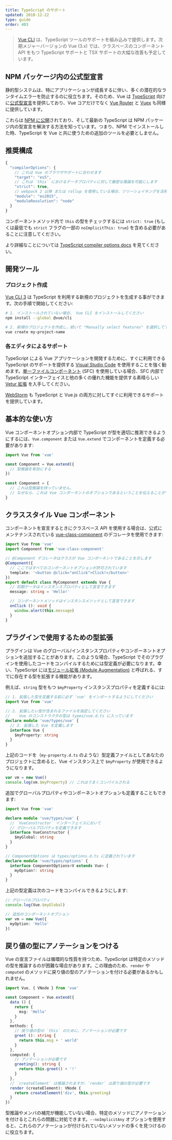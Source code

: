 ```yaml
---
title: TypeScript のサポート
updated: 2018-12-22
type: guide
order: 403
---
```


> [Vue CLI](https://cli.vuejs.org) は、TypeScript ツールのサポートを組み込みで提供します。次期メジャーバージョンの Vue (3.x) では、クラスベースのコンポーネント API をもつ TypeScript サポートと TSX サポートの大幅な改善も予定しています。

## NPM パッケージ内の公式型宣言

静的型システムは、特にアプリケーションが成長するに伴い、多くの潜在的なランタイムエラーを防止するのに役立ちます。そのため、Vue は [TypeScript](https://www.typescriptlang.org/) 向けに[公式型宣言](https://github.com/vuejs/vue/tree/dev/types)を提供しており、Vue コアだけでなく [Vue Router](https://github.com/vuejs/vue-router/tree/dev/types) と [Vuex](https://github.com/vuejs/vuex/tree/dev/types) も同様に提供しています。

これらは [NPM に公開](https://cdn.jsdelivr.net/npm/vue/types/)されており、そして最新の TypeScript は NPM パッケージ内の型宣言を解決する方法を知っています。つまり、NPM でインストールした時、TypeScript を Vue と共に使うための追加のツールを必要としません。

## 推奨構成

``` js
{
  "compilerOptions": {
    // これは Vue のブラウザサポートに合わせます
    "target": "es5",
    // これは `this` におけるデータプロパティに対して厳密な推論を可能にします
    "strict": true,
    // webpack 2 以降 または rollup を使用している場合、ツリーシェイキングを活用するために
    "module": "es2015",
    "moduleResolution": "node"
  }
}
```

コンポーネントメソッド内で `this` の型をチェックするには `strict: true` (もしくは最低でも `strict` フラグの一部の `noImplicitThis: true`) を含める必要があることに注意してください。

より詳細なことについては [TypeScript compiler options docs](https://www.typescriptlang.org/docs/handbook/compiler-options.html) を見てください。

## 開発ツール

### プロジェクト作成

[Vue CLI 3](https://github.com/vuejs/vue-cli) は TypeScript を利用する新規のプロジェクトを生成する事ができます。次の手順で開始してください:

```bash
# 1. インストールされていない場合、 Vue CLI をインストールしてください
npm install --global @vue/cli

# 2. 新規のプロジェクトを作成し、続いて "Manually select features" を選択して下さい
vue create my-project-name
```

### 各エディタによるサポート

TypeScript による Vue アプリケーションを開発するために、すぐに利用できる TypeScript のサポートを提供する [Visual Studio Code](https://code.visualstudio.com/) を使用することを強く勧めます。[単一ファイルコンポーネント](./single-file-components.html) (SFC) を使用している場合、SFC 内部で TypeScript インターフェイスと他の多くの優れた機能を提供する素晴らしい [Vetur 拡張](https://github.com/vuejs/vetur) を入手してください。

[WebStorm](https://www.jetbrains.com/webstorm/) も TypeScript と Vue.js の両方に対してすぐに利用できるサポートを提供しています。

## 基本的な使い方

Vue コンポーネントオプション内部で TypeScript が型を適切に推測できるようにするには、`Vue.component` または `Vue.extend` でコンポーネントを定義する必要があります:

```ts
import Vue from 'vue'

const Component = Vue.extend({
  // 型推論を有効にする
})
  
const Component = {
  // これは型推論を持っていません、
  // なぜなら、これは Vue コンポーネントのオプションであるということを伝えることができないためです。
}
```

## クラススタイル Vue コンポーネント
  
コンポーネントを宣言するときにクラスベース API を使用する場合は、公式にメンテナンスされている [vue-class-component](https://github.com/vuejs/vue-class-component) のデコレータを使用できます:
  
``` ts
import Vue from 'vue'
import Component from 'vue-class-component'

// @Component デコレータはクラスが Vue コンポーネントであることを示します
@Component({
  // ここではすべてのコンポーネントオプションが許可されています
  template: '<button @click="onClick">Click!</button>'
})
export default class MyComponent extends Vue {
  // 初期データはインスタンスプロパティとして宣言できます
  message: string = 'Hello!'

  // コンポーネントメソッドはインスタンスメソッドとして宣言できます
  onClick (): void {
    window.alert(this.message)
  }
}
```

## プラグインで使用するための型拡張

プラグインは Vue のグローバル/インスタンスプロパティやコンポーネントオプションを追加することがあります。このような場合、TypeScript でそのプラグインを使用したコードをコンパイルするためには型定義が必要になります。幸い、TypeScript には[モジュール拡張 (Module Augmentation)](https://www.typescriptlang.org/docs/handbook/declaration-merging.html#module-augmentation) と呼ばれる、すでに存在する型を拡張する機能があります。

例えば、`string` 型をもつ `$myProperty` インスタンスプロパティを定義するには:

``` ts
// 1. 拡張した型を定義する前に必ず 'vue' をインポートするようにしてください
import Vue from 'vue'

// 2. 拡張したい型が含まれるファイルを指定してください
//    Vue のコンストラクタの型は types/vue.d.ts に入っています
declare module 'vue/types/vue' {
  // 3. 拡張した Vue を定義します
  interface Vue {
    $myProperty: string
  }
}
```

上記のコードを（`my-property.d.ts` のような）型定義ファイルとしてあなたのプロジェクトに含めると、Vue インスタンス上で `$myProperty` が使用できるようになります。

```ts
var vm = new Vue()
console.log(vm.$myProperty) // これはうまくコンパイルされる
```

追加でグローバルプロパティやコンポーネントオプションも定義することもできます:

```ts
import Vue from 'vue'

declare module 'vue/types/vue' {
  // `VueConstructor` インターフェイスにおいて
  // グローバルプロパティを定義できます
  interface VueConstructor {
    $myGlobal: string
  }
}

// ComponentOptions は types/options.d.ts に定義されています
declare module 'vue/types/options' {
  interface ComponentOptions<V extends Vue> {
    myOption?: string
  }
}
```

上記の型定義は次のコードをコンパイルできるようにします:

```ts
// グローバルプロパティ
console.log(Vue.$myGlobal)

// 追加のコンポーネントオプション
var vm = new Vue({
  myOption: 'Hello'
})
```

## 戻り値の型にアノテーションをつける

Vue の宣言ファイルは循環的な性質を持つため、TypeScript は特定のメソッドの型を推論するのが困難な場合があります。この理由のため、`render` や `computed` のメソッドに戻り値の型のアノテーションを付ける必要があるかもしれません。

```ts
import Vue, { VNode } from 'vue'

const Component = Vue.extend({
  data () {
    return {
      msg: 'Hello'
    }
  },
  methods: {
    // 戻り値の型の `this` のために、アノテーションが必要です
    greet (): string {
      return this.msg + ' world'
    }
  },
  computed: {
    // アノテーションが必要です
    greeting(): string {
      return this.greet() + '!'
    }
  },
  // `createElement` は推論されますが、`render` は戻り値の型が必要です
  render (createElement): VNode {
    return createElement('div', this.greeting)
  }
})
```

型推論やメンバの補完が機能していない場合、特定のメソッドにアノテーションを付けるとこれらの問題に対処できます。`--noImplicitAny` オプションを使用すると、これらのアノテーションが付けられていないメソッドの多くを見つけるのに役立ちます。

